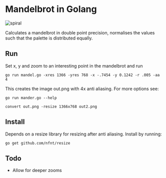 Mandelbrot in Golang
===========

![spiral](https://raw.githubusercontent.com/marijnfs/gomandel/master/spiral.jpg)

Calculates a mandelbrot in double point precision, normalises the values such that the palette is distributed equally.

## Run
Set x, y and zoom to an interesting point in the mandelbrot and run

`go run mandel.go -xres 1366 -yres 768 -x -.7454 -y 0.1242 -r .005 -aa 4`

This creates the image out.png with 4x anti aliasing. For more options see:

`go run mander.go --help`

`convert out.png -resize 1366x768 out2.png`

## Install
Depends on a resize library for resizing after anti aliasing. Install by running:

`go get github.com/nfnt/resize`

## Todo
  * Allow for deeper zooms

